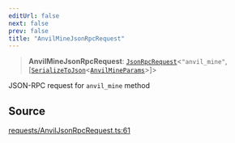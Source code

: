 ```yaml
---
editUrl: false
next: false
prev: false
title: "AnvilMineJsonRpcRequest"
---
```


> **AnvilMineJsonRpcRequest**: [`JsonRpcRequest`](/reference/jsonrpc/type-aliases/jsonrpcrequest/)\<`"anvil_mine"`, [[`SerializeToJson`](/reference/tevm/procedures-types/type-aliases/serializetojson/)\<[`AnvilMineParams`](/reference/actions-types/type-aliases/anvilmineparams/)\>]\>

JSON-RPC request for `anvil_mine` method

## Source

[requests/AnvilJsonRpcRequest.ts:61](https://github.com/evmts/tevm-monorepo/blob/main/packages/procedures-types/src/requests/AnvilJsonRpcRequest.ts#L61)
